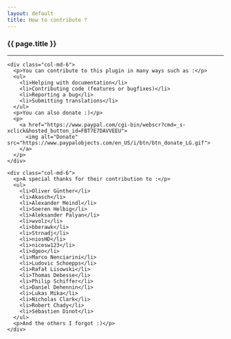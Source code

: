```yaml
---
layout: default
title: How to contribute ?
---
```


### {{ page.title }}
***

<div class="container">
  <div class="row">

    <div class="col-md-6">
      <p>You can contribute to this plugin in many ways such as :</p>
      <ul>
        <li>Helping with documentation</li>
        <li>Contributing code (features or bugfixes)</li>
        <li>Reporting a bug</li>
        <li>Submitting translations</li>
      </ul>
      <p>You can also donate :)</p>
      <p>
        <a href="https://www.paypal.com/cgi-bin/webscr?cmd=_s-xclick&hosted_button_id=FBT7E7DAVVEEU">
          <img alt="Donate" src="https://www.paypalobjects.com/en_US/i/btn/btn_donate_LG.gif">
        </a>
      </p>
    </div>

    <div class="col-md-6">
      <p>A special thanks for their contribution to :</p>
      <ul>
        <li>Oliver Günther</li>
        <li>Akasch</li>
        <li>Alexander Meindl</li>
        <li>Soeren Helbig</li>
        <li>Aleksander Palyan</li>
        <li>wvolz</li>
        <li>bberawk</li>
        <li>Strnadj</li>
        <li>niosHD</li>
        <li>nicesw123</li>
        <li>dgeo</li>
        <li>Marco Nenciarini</li>
        <li>Ludovic Schoepps</li>
        <li>Rafał Lisowski</li>
        <li>Thomas Debesse</li>
        <li>Philip Schiffer</li>
        <li>Daniel Dehennin</li>
        <li>Lukas Mika</li>
        <li>Nicholas Clark</li>
        <li>Robert Chady</li>
        <li>Sébastien Dinot</li>
      </ul>
      <p>And the others I forgot :)</p>
    </div>

  </div>
</div>
